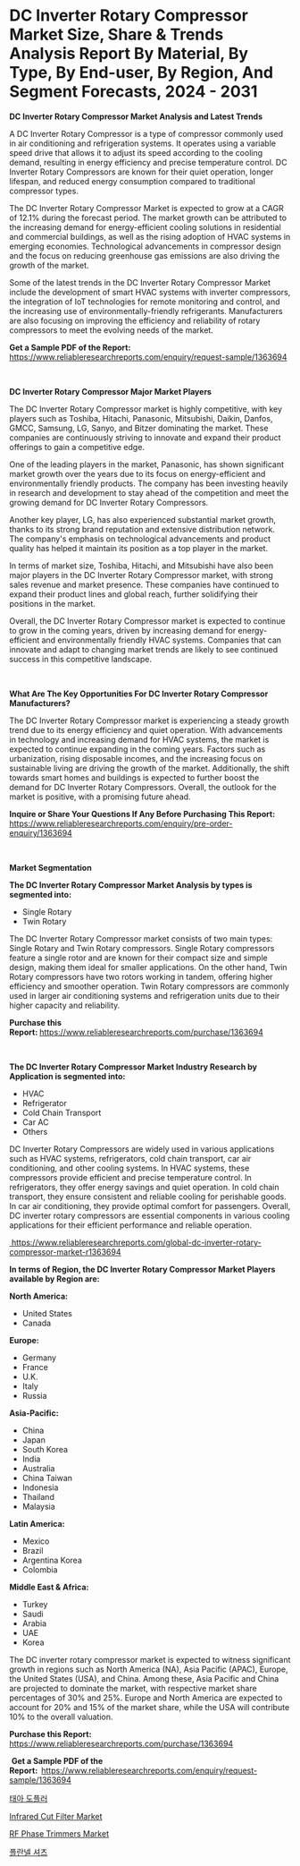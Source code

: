 <p><h1>DC Inverter Rotary Compressor Market Size, Share & Trends Analysis Report By Material, By Type, By End-user, By Region, And Segment Forecasts, 2024 - 2031</h1></p><p><strong>DC Inverter Rotary Compressor Market Analysis and Latest Trends</strong></p>
<p><p>A DC Inverter Rotary Compressor is a type of compressor commonly used in air conditioning and refrigeration systems. It operates using a variable speed drive that allows it to adjust its speed according to the cooling demand, resulting in energy efficiency and precise temperature control. DC Inverter Rotary Compressors are known for their quiet operation, longer lifespan, and reduced energy consumption compared to traditional compressor types.</p><p>The DC Inverter Rotary Compressor Market is expected to grow at a CAGR of 12.1% during the forecast period. The market growth can be attributed to the increasing demand for energy-efficient cooling solutions in residential and commercial buildings, as well as the rising adoption of HVAC systems in emerging economies. Technological advancements in compressor design and the focus on reducing greenhouse gas emissions are also driving the growth of the market.</p><p>Some of the latest trends in the DC Inverter Rotary Compressor Market include the development of smart HVAC systems with inverter compressors, the integration of IoT technologies for remote monitoring and control, and the increasing use of environmentally-friendly refrigerants. Manufacturers are also focusing on improving the efficiency and reliability of rotary compressors to meet the evolving needs of the market.</p></p>
<p><strong>Get a Sample PDF of the Report:&nbsp;</strong> <a href="https://www.reliableresearchreports.com/enquiry/request-sample/1363694">https://www.reliableresearchreports.com/enquiry/request-sample/1363694</a></p>
<p>&nbsp;</p>
<p><strong>DC Inverter Rotary Compressor Major Market Players</strong></p>
<p><p>The DC Inverter Rotary Compressor market is highly competitive, with key players such as Toshiba, Hitachi, Panasonic, Mitsubishi, Daikin, Danfos, GMCC, Samsung, LG, Sanyo, and Bitzer dominating the market. These companies are continuously striving to innovate and expand their product offerings to gain a competitive edge.</p><p>One of the leading players in the market, Panasonic, has shown significant market growth over the years due to its focus on energy-efficient and environmentally friendly products. The company has been investing heavily in research and development to stay ahead of the competition and meet the growing demand for DC Inverter Rotary Compressors.</p><p>Another key player, LG, has also experienced substantial market growth, thanks to its strong brand reputation and extensive distribution network. The company's emphasis on technological advancements and product quality has helped it maintain its position as a top player in the market.</p><p>In terms of market size, Toshiba, Hitachi, and Mitsubishi have also been major players in the DC Inverter Rotary Compressor market, with strong sales revenue and market presence. These companies have continued to expand their product lines and global reach, further solidifying their positions in the market.</p><p>Overall, the DC Inverter Rotary Compressor market is expected to continue to grow in the coming years, driven by increasing demand for energy-efficient and environmentally friendly HVAC systems. Companies that can innovate and adapt to changing market trends are likely to see continued success in this competitive landscape.</p></p>
<p>&nbsp;</p>
<p><strong>What Are The Key Opportunities For DC Inverter Rotary Compressor Manufacturers?</strong></p>
<p><p>The DC Inverter Rotary Compressor market is experiencing a steady growth trend due to its energy efficiency and quiet operation. With advancements in technology and increasing demand for HVAC systems, the market is expected to continue expanding in the coming years. Factors such as urbanization, rising disposable incomes, and the increasing focus on sustainable living are driving the growth of the market. Additionally, the shift towards smart homes and buildings is expected to further boost the demand for DC Inverter Rotary Compressors. Overall, the outlook for the market is positive, with a promising future ahead.</p></p>
<p><strong>Inquire or Share Your Questions If Any Before Purchasing This Report:</strong> <a href="https://www.reliableresearchreports.com/enquiry/pre-order-enquiry/1363694">https://www.reliableresearchreports.com/enquiry/pre-order-enquiry/1363694</a></p>
<p>&nbsp;</p>
<p><strong>Market Segmentation</strong></p>
<p><strong>The DC Inverter Rotary Compressor Market Analysis by types is segmented into:</strong></p>
<p><ul><li>Single Rotary</li><li>Twin Rotary</li></ul></p>
<p><p>The DC Inverter Rotary Compressor market consists of two main types: Single Rotary and Twin Rotary compressors. Single Rotary compressors feature a single rotor and are known for their compact size and simple design, making them ideal for smaller applications. On the other hand, Twin Rotary compressors have two rotors working in tandem, offering higher efficiency and smoother operation. Twin Rotary compressors are commonly used in larger air conditioning systems and refrigeration units due to their higher capacity and reliability.</p></p>
<p><strong>Purchase this Report:&nbsp;</strong><a href="https://www.reliableresearchreports.com/purchase/1363694">https://www.reliableresearchreports.com/purchase/1363694</a></p>
<p>&nbsp;</p>
<p><strong>The DC Inverter Rotary Compressor Market Industry Research by Application is segmented into:</strong></p>
<p><ul><li>HVAC</li><li>Refrigerator</li><li>Cold Chain Transport</li><li>Car AC</li><li>Others</li></ul></p>
<p><p>DC Inverter Rotary Compressors are widely used in various applications such as HVAC systems, refrigerators, cold chain transport, car air conditioning, and other cooling systems. In HVAC systems, these compressors provide efficient and precise temperature control. In refrigerators, they offer energy savings and quiet operation. In cold chain transport, they ensure consistent and reliable cooling for perishable goods. In car air conditioning, they provide optimal comfort for passengers. Overall, DC inverter rotary compressors are essential components in various cooling applications for their efficient performance and reliable operation.</p></p>
<p><a href="https://www.reliableresearchreports.com/global-dc-inverter-rotary-compressor-market-r1363694">&nbsp;https://www.reliableresearchreports.com/global-dc-inverter-rotary-compressor-market-r1363694</a></p>
<p><strong>In terms of Region, the DC Inverter Rotary Compressor Market Players available by Region are:</strong></p>
<p>
    <p> <strong> North America: </strong>
        <ul>
            <li>United States</li>
            <li>Canada</li>
        </ul>
        </p> 
    <p> <strong> Europe: </strong>
        <ul>
            <li>Germany</li>
            <li>France</li>
            <li>U.K.</li>
            <li>Italy</li>
            <li>Russia</li>
        </ul>
        </p> 
    <p> <strong> Asia-Pacific: </strong>
        <ul>
            <li>China</li>
            <li>Japan</li>
            <li>South Korea</li>
            <li>India</li>
            <li>Australia</li>
            <li>China Taiwan</li>
            <li>Indonesia</li>
            <li>Thailand</li>
            <li>Malaysia</li>
        </ul>
        </p> 
    <p> <strong> Latin America: </strong>
        <ul>
            <li>Mexico</li>
            <li>Brazil</li>
            <li>Argentina Korea</li>
            <li>Colombia</li>
        </ul>
        </p> 
    <p> <strong> Middle East & Africa: </strong>
        <ul>
            <li>Turkey</li>
            <li>Saudi</li>
            <li>Arabia</li>
            <li>UAE</li>
            <li>Korea</li>
        </ul>
    </p>
    </p>
<p><p>The DC inverter rotary compressor market is expected to witness significant growth in regions such as North America (NA), Asia Pacific (APAC), Europe, the United States (USA), and China. Among these, Asia Pacific and China are projected to dominate the market, with respective market share percentages of 30% and 25%. Europe and North America are expected to account for 20% and 15% of the market share, while the USA will contribute 10% to the overall valuation.</p></p>
<p><strong>Purchase this Report: </strong><a href="https://www.reliableresearchreports.com/purchase/1363694">https://www.reliableresearchreports.com/purchase/1363694</a></p>
<p>&nbsp;<strong>Get a Sample PDF of the Report:&nbsp;&nbsp;</strong><a href="https://www.reliableresearchreports.com/enquiry/request-sample/1363694">https://www.reliableresearchreports.com/enquiry/request-sample/1363694</a></p>
<p><strong></strong></p>
<p><p><a href="https://medium.com/@cheddar67856/%ED%83%9C%EC%95%84-%EB%8F%84%ED%94%8C%EB%9F%AC-%EC%8B%9C%EC%9E%A5-%EC%A0%84%EB%A7%9D-%EC%82%B0%EC%97%85-%EA%B0%9C%EC%9A%94-%EB%B0%8F-%EC%98%88%EC%B8%A1-2024%EB%85%84%EB%B6%80%ED%84%B0-2031%EB%85%84%EA%B9%8C%EC%A7%80-84fa18785aeb">태아 도플러</a></p><p><a href="https://www.linkedin.com/pulse/infrared-cut-filter-market-size-cagr-trends-2024-2030-amarket-watch-f4ple?trackingId=xsgJkbsEsVesoXC%2FHIM8%2Fg%3D%3D">Infrared Cut Filter Market</a></p><p><a href="https://www.linkedin.com/pulse/rf-phase-trimmers-market-outlook-industry-overview-forecast-0l8me?trackingId=1YKqffnC7qcw4%2BAcoPTM5A%3D%3D">RF Phase Trimmers Market</a></p><p><a href="https://medium.com/@leonidasalazar756/%ED%94%8C%EB%9E%80%EB%84%AC-%EC%85%94%EC%B8%A0-%EC%8B%9C%EC%9E%A5-%EB%B3%B4%EA%B3%A0%EC%84%9C%EB%8A%94-%EC%9D%B4-%EC%8B%9C%EC%9E%A5%EC%9D%98-%EC%B5%9C%EC%8B%A0-%ED%8A%B8%EB%A0%8C%EB%93%9C%EC%99%80-%EC%84%B1%EC%9E%A5-%EA%B8%B0%ED%9A%8C%EB%A5%BC-%EB%B3%B4%EC%97%AC%EC%A4%8D%EB%8B%88%EB%8B%A4-606ba2b2d373">플란넬 셔츠</a></p></p>